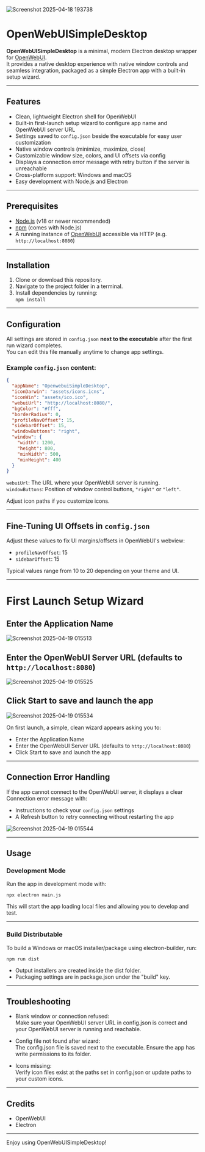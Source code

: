 ![Screenshot 2025-04-18 193738](https://github.com/user-attachments/assets/b362b4b3-5c77-4123-8995-0323e588103e)


# OpenWebUISimpleDesktop

**OpenWebUISimpleDesktop** is a minimal, modern Electron desktop wrapper for [OpenWebUI](https://github.com/open-webui/open-webui).  
It provides a native desktop experience with native window controls and seamless integration, packaged as a simple Electron app with a built-in setup wizard.

---

## Features

- Clean, lightweight Electron shell for OpenWebUI
- Built-in first-launch setup wizard to configure app name and OpenWebUI server URL
- Settings saved to `config.json` beside the executable for easy user customization
- Native window controls (minimize, maximize, close)
- Customizable window size, colors, and UI offsets via config
- Displays a connection error message with retry button if the server is unreachable
- Cross-platform support: Windows and macOS
- Easy development with Node.js and Electron

---

## Prerequisites

- [Node.js](https://nodejs.org/) (v18 or newer recommended)
- [npm](https://www.npmjs.com/) (comes with Node.js)
- A running instance of [OpenWebUI](https://github.com/open-webui/open-webui) accessible via HTTP (e.g. `http://localhost:8080`)

---

## Installation

1. Clone or download this repository.
2. Navigate to the project folder in a terminal.
3. Install dependencies by running:  
   `npm install`

---

## Configuration

All settings are stored in `config.json` **next to the executable** after the first run wizard completes.  
You can edit this file manually anytime to change app settings.

### Example `config.json` content:

```json
{
  "appName": "OpenwebuiSimpleDesktop",
  "iconDarwin": "assets/icons.icns",
  "iconWin": "assets/ico.ico",
  "webuiUrl": "http://localhost:8080/",
  "bgColor": "#fff",
  "borderRadius": 0,
  "profileNavOffset": 15,
  "sidebarOffset": 15,
  "windowButtons": "right",
  "window": {
    "width": 1200,
    "height": 800,
    "minWidth": 500,
    "minHeight": 400
  }
}
```

`webuiUrl`: The URL where your OpenWebUI server is running.  
`windowButtons`: Position of window control buttons, `"right"` or `"left"`.  

Adjust icon paths if you customize icons.

---

## Fine-Tuning UI Offsets in `config.json`

Adjust these values to fix UI margins/offsets in OpenWebUI's webview:

- `profileNavOffset`: 15  
- `sidebarOffset`: 15  

Typical values range from 10 to 20 depending on your theme and UI.

---

# First Launch Setup Wizard
## Enter the Application Name 
![Screenshot 2025-04-19 015513](https://github.com/user-attachments/assets/d699195c-5f50-4ad2-9971-381d41b51aab)

## Enter the OpenWebUI Server URL (defaults to `http://localhost:8080`)  
![Screenshot 2025-04-19 015525](https://github.com/user-attachments/assets/7ea2ea5f-e192-49e1-8768-a123ac05eaa6)

## Click Start to save and launch the app 
![Screenshot 2025-04-19 015534](https://github.com/user-attachments/assets/42852644-d4a2-495c-960c-83e542fe7acc)







On first launch, a simple, clean wizard appears asking you to:  
- Enter the Application Name  
- Enter the OpenWebUI Server URL (defaults to `http://localhost:8080`)  
- Click Start to save and launch the app  

---

## Connection Error Handling


If the app cannot connect to the OpenWebUI server, it displays a clear Connection error message with:  
- Instructions to check your `config.json` settings  
- A Refresh button to retry connecting without restarting the app  


![Screenshot 2025-04-19 015544](https://github.com/user-attachments/assets/b99c5045-dca0-4299-a794-e2f417ec6b26)


---

## Usage

### Development Mode

Run the app in development mode with:

`npx electron main.js`

This will start the app loading local files and allowing you to develop and test.

---

### Build Distributable

To build a Windows or macOS installer/package using electron-builder, run:

`npm run dist`

- Output installers are created inside the dist folder.  
- Packaging settings are in package.json under the "build" key.

---

## Troubleshooting

- Blank window or connection refused:  
  Make sure your OpenWebUI server URL in config.json is correct and your OpenWebUI server is running and reachable.

- Config file not found after wizard:  
  The config.json file is saved next to the executable. Ensure the app has write permissions to its folder.

- Icons missing:  
  Verify icon files exist at the paths set in config.json or update paths to your custom icons.

---

## Credits

- OpenWebUI  
- Electron  

---

Enjoy using OpenWebUISimpleDesktop!  
